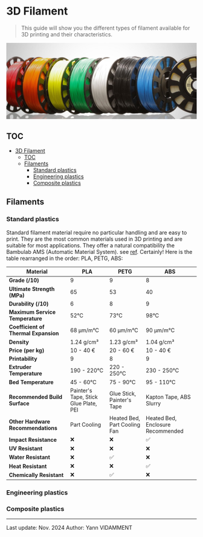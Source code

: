 # 3D Filament

> This guide will show you the different types of filament available for 3D printing and their characteristics.

![Filaments](../assets/filament-1.png)

## TOC

- [3D Filament](#3d-filament)
  - [TOC](#toc)
  - [Filaments](#filaments)
    - [Standard plastics](#standard-plastics)
    - [Engineering plastics](#engineering-plastics)
    - [Composite plastics](#composite-plastics)

## Filaments

### Standard plastics

Standard filament material require no particular handling and are easy to print. They are the most common materials used in 3D printing and are suitable for most applications. They offer a natural compatibility the Bambulab AMS (Automatic Material System). see [ref](../hardware/bambulab.md).
Certainly! Here is the table rearranged in the order: PLA, PETG, ABS:

| Material                             | PLA                                   | PETG                         | ABS                               |
| ------------------------------------ | ------------------------------------- | ---------------------------- | --------------------------------- |
| **Grade (/10)**                      | 9                                     | 9                            | 8                                 |
| **Ultimate Strength (MPa)**          | 65                                    | 53                           | 40                                |
| **Durability (/10)**                 | 6                                     | 8                            | 9                                 |
| **Maximum Service Temperature**      | 52°C                                  | 73°C                         | 98°C                              |
| **Coefficient of Thermal Expansion** | 68 µm/m°C                             | 60 µm/m°C                    | 90 µm/m°C                         |
| **Density**                          | 1.24 g/cm³                            | 1.23 g/cm³                   | 1.04 g/cm³                        |
| **Price (per kg)**                   | 10 - 40 €                             | 20 - 60 €                    | 10 - 40 €                         |
| **Printability**                     | 9                                     | 8                            | 9                                 |
| **Extruder Temperature**             | 190 - 220°C                           | 220 - 250°C                  | 230 - 250°C                       |
| **Bed Temperature**                  | 45 - 60°C                             | 75 - 90°C                    | 95 - 110°C                        |
| **Recommended Build Surface**        | Painter's Tape, Stick Glue Plate, PEI | Glue Stick, Painter's Tape   | Kapton Tape, ABS Slurry           |
| **Other Hardware Recommendations**   | Part Cooling                          | Heated Bed, Part Cooling Fan | Heated Bed, Enclosure Recommended |
| **Impact Resistance**                | :x:                                   | :x:                          | :white_check_mark:                |
| **UV Resistant**                     | :x:                                   | :x:                          | :x:                               |
| **Water Resistant**                  | :x:                                   | :white_check_mark:           | :x:                               |
| **Heat Resistant**                   | :x:                                   | :x:                          | :white_check_mark:                |
| **Chemically Resistant**             | :x:                                   | :white_check_mark:           | :x:                               |

### Engineering plastics

### Composite plastics

---

Last update: Nov. 2024
Author: Yann VIDAMMENT
